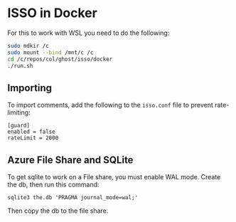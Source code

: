# ISSO in Docker
For this to work with WSL you need to do the following:
```sh
sudo mdkir /c
sudo mount --bind /mnt/c /c
cd /c/repos/col/ghost/isso/docker
./run.sh
```

## Importing
To import comments, add the following to the `isso.conf` file to prevent rate-limiting:

```
[guard]
enabled = false
rateLimit = 2000
```

## Azure File Share and SQLite
To get sqlite to work on a File share, you must enable WAL mode. Create the db, then run this command:

```
sqlite3 the.db 'PRAGMA journal_mode=wal;'
```

Then copy the db to the file share.